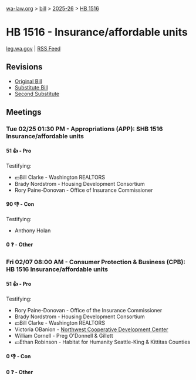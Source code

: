 [wa-law.org](/) > [bill](/bill/) > [2025-26](/bill/2025-26/) > [HB 1516](/bill/2025-26/hb/1516/)

# HB 1516 - Insurance/affordable units
[leg.wa.gov](https://app.leg.wa.gov/billsummary?BillNumber=1516&Year=2025&Initiative=false) | [RSS Feed](./rss.xml)

## Revisions
* [Original Bill](1/)
* [Substitute Bill](S/)
* [Second Substitute](S2/)

## Meetings
### Tue 02/25 01:30 PM - Appropriations (APP): SHB 1516 Insurance/affordable units
#### 51 👍 - Pro
Testifying:
* 💵Bill Clarke - Washington REALTORS
* Brady Nordstrom - Housing Development Consortium
* Rory Paine-Donovan - Office of Insurance Commissioner

#### 90 👎 - Con
Testifying:
* Anthony Holan

#### 0 ❓ - Other

### Fri 02/07 08:00 AM - Consumer Protection & Business (CPB): HB 1516 Insurance/affordable units
#### 51 👍 - Pro
Testifying:
* Rory Paine-Donovan - Office of the Insurance Commissioner
* Brady Nordstrom - Housing Development Consortium
* 💵Bill Clarke - Washington REALTORS
* Victoria OBanion - [Northwest Cooperative Development Center](/org/northwest_cooperative_development_center/)
* William Cornell - Preg O'Donnell & Gillett
* 💵Ethan Robinson - Habitat for Humanity Seattle-King & Kittitas Counties

#### 0 👎 - Con

#### 0 ❓ - Other
